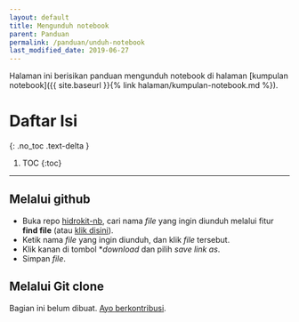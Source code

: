 ```yaml
---
layout: default
title: Mengunduh notebook
parent: Panduan
permalink: /panduan/unduh-notebook
last_modified_date: 2019-06-27
---
```


Halaman ini berisikan panduan mengunduh notebook di halaman [kumpulan notebook]({{ site.baseurl }}{% link halaman/kumpulan-notebook.md %}).

# Daftar Isi
{: .no_toc .text-delta }

1. TOC
{:toc}

---

## Melalui github

- Buka repo [hidrokit-nb](https://github.com/taruma/hidrokit-nb), cari nama _file_ yang ingin diunduh melalui fitur **find file** (atau [klik disini](https://github.com/taruma/hidrokit-nb/find/master)). 
- Ketik nama _file_ yang ingin diunduh, dan klik _file_ tersebut.
- Klik kanan di tombol **download* dan pilih _save link as_.
- Simpan _file_.

## Melalui Git clone

Bagian ini belum dibuat. [Ayo berkontribusi](https://taruma.github.io/hidrokit/berkontribusi).